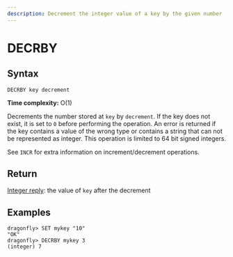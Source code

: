 ```yaml
---
description: Decrement the integer value of a key by the given number
---
```


# DECRBY

## Syntax

    DECRBY key decrement

**Time complexity:** O(1)

Decrements the number stored at `key` by `decrement`.
If the key does not exist, it is set to `0` before performing the operation.
An error is returned if the key contains a value of the wrong type or contains a
string that can not be represented as integer.
This operation is limited to 64 bit signed integers.

See `INCR` for extra information on increment/decrement operations.

## Return

[Integer reply](https://redis.io/docs/reference/protocol-spec#resp-integers): the value of `key` after the decrement

## Examples

```shell
dragonfly> SET mykey "10"
"OK"
dragonfly> DECRBY mykey 3
(integer) 7
```
